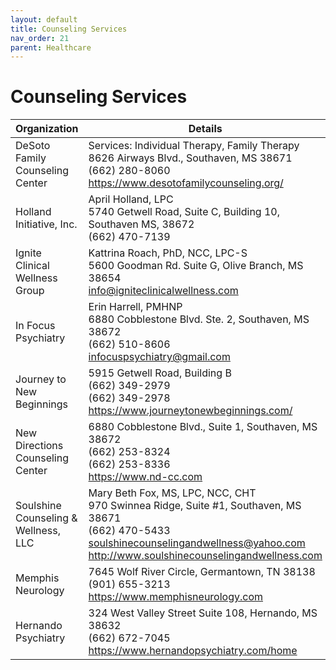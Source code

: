 ```yaml
---
layout: default
title: Counseling Services
nav_order: 21
parent: Healthcare
---
```

# Counseling Services

| Organization | Details |
|---|---|
| DeSoto Family Counseling Center | Services: Individual Therapy, Family Therapy<br>8626 Airways Blvd., Southaven, MS 38671<br>(662) 280-8060<br>https://www.desotofamilycounseling.org/ |
| Holland Initiative, Inc. | April Holland, LPC<br>5740 Getwell Road, Suite C, Building 10, Southaven MS, 38672<br>(662) 470-7139 |
| Ignite Clinical Wellness Group | Kattrina Roach, PhD, NCC, LPC-S<br>5600 Goodman Rd. Suite G, Olive Branch, MS 38654<br><info@igniteclinicalwellness.com> |
| In Focus Psychiatry | Erin Harrell, PMHNP<br>6880 Cobblestone Blvd. Ste. 2, Southaven, MS 38672<br>(662) 510-8606<br><infocuspsychiatry@gmail.com> |
| Journey to New Beginnings | 5915 Getwell Road, Building B<br>(662) 349-2979<br>(662) 349-2978<br>https://www.journeytonewbeginnings.com/ |
| New Directions Counseling Center | 6880 Cobblestone Blvd., Suite 1, Southaven, MS 38672<br>(662) 253-8324<br>(662) 253-8336<br>https://www.nd-cc.com |
| Soulshine Counseling & Wellness, LLC | Mary Beth Fox, MS, LPC, NCC, CHT<br>970 Swinnea Ridge, Suite #1, Southaven, MS 38671<br>(662) 470-5433<br><soulshinecounselingandwellness@yahoo.com><br>http://www.soulshinecounselingandwellness.com |
| Memphis Neurology | 7645 Wolf River Circle, Germantown, TN 38138<br>(901) 655-3213<br>https://www.memphisneurology.com |
| Hernando Psychiatry | 324 West Valley Street Suite 108, Hernando, MS 38632<br>(662) 672-7045<br>https://www.hernandopsychiatry.com/home |
